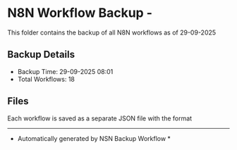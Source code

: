 # N8N Workflow Backup - 
This folder contains the backup of all N8N workflows as of 29-09-2025

## Backup Details
- Backup Time: 29-09-2025 08:01
- Total Workflows: 18

## Files
Each workflow is saved as a separate JSON file with the format

-----------
* Automatically generated by NSN Backup Workflow *